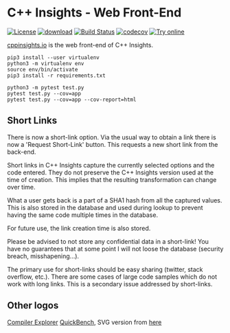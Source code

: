 # C++ Insights - Web Front-End

[![License](https://img.shields.io/badge/license-MIT-blue.svg)](https://opensource.org/licenses/MIT)
[![download](https://img.shields.io/badge/latest-download-blue.svg)](https://github.com/andreasfertig/cppinsights-web/releases)
[![Build Status](https://github.com/andreasfertig/cppinsights-web/workflows/ci/badge.svg)](https://github.com/andreasfertig/cppinsights-web/actions/)
[![codecov](https://codecov.io/gh/andreasfertig/cppinsights-web/branch/master/graph/badge.svg)](https://codecov.io/gh/andreasfertig/cppinsights-web)
[![Try online](https://img.shields.io/badge/try-online-blue.svg)](https://cppinsights.io)



[cppinsights.io](https://cppinsights.io/) is the web front-end of C++ Insights.


```
pip3 install --user virtualenv
python3 -m virtualenv env
source env/bin/activate
pip3 install -r requirements.txt

python3 -m pytest test.py
pytest test.py --cov=app
pytest test.py --cov=app --cov-report=html
```

## Short Links

There is now a short-link option. Via the usual way to obtain a link there is now a
'Request Short-Link' button. This requests a new short link from the back-end.

Short links in C++ Insights capture the currently selected options and the code entered. They do not preserve the
C++ Insights version used at the time of creation. This implies that the resulting transformation can change over time.

What a user gets back is a part of a SHA1 hash from all the captured values. This is also stored in the database and
used during lookup to prevent having the same code multiple times in the database.

For future use, the link creation time is also stored.

Please be advised to not store any confidential data in a short-link! You have no guarantees that at some point I will
not loose the database (security breach, misshapening...).

The primary use for short-links should be easy sharing (twitter, stack overflow, etc.). There are some cases of large code samples which do not work
with long links. This is a secondary issue addressed by short-links.

## Other logos

[Compiler Explorer](https://raw.githubusercontent.com/mattgodbolt/compiler-explorer-image/master/logo/icon/CompilerExplorer%20Logo%20Icon%20SVG.svg)
[QuickBench](https://github.com/FredTingaud/quick-bench-front-end/blob/master/public/ico/favicon-32x32.png), SVG version
from [here](https://github.com/mattgodbolt/compiler-explorer/blob/master/views/resources/quickbench.svg)
